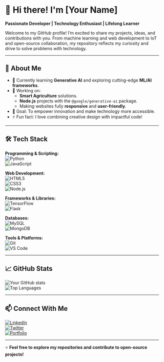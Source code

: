# 👋 Hi there! I'm [Your Name]  
**Passionate Developer | Technology Enthusiast | Lifelong Learner**

Welcome to my GitHub profile! I’m excited to share my projects, ideas, and contributions with you. From machine learning and web development to IoT and open-source collaboration, my repository reflects my curiosity and drive to solve problems with technology.  

---

## 🚀 About Me  
- 🌱 Currently learning **Generative AI** and exploring cutting-edge **ML/AI frameworks**.  
- 🔭 Working on:  
  - **Smart Agriculture** solutions.  
  - **Node.js** projects with the `@google/generative-ai` package.  
  - Making websites fully **responsive** and **user-friendly**.  
- 🎯 Goal: To empower innovation and make technology more accessible.  
- ⚡ Fun fact: I love combining creative design with impactful code!  

---

## 🛠️ Tech Stack  

**Programming & Scripting:**  
![Python](https://img.shields.io/badge/Python-3776AB?style=for-the-badge&logo=python&logoColor=white)  
![JavaScript](https://img.shields.io/badge/JavaScript-F7DF1E?style=for-the-badge&logo=javascript&logoColor=black)  

**Web Development:**  
![HTML5](https://img.shields.io/badge/HTML5-E34F26?style=for-the-badge&logo=html5&logoColor=white)  
![CSS3](https://img.shields.io/badge/CSS3-1572B6?style=for-the-badge&logo=css3&logoColor=white)  
![Node.js](https://img.shields.io/badge/Node.js-339933?style=for-the-badge&logo=nodedotjs&logoColor=white)  

**Frameworks & Libraries:**  
![TensorFlow](https://img.shields.io/badge/TensorFlow-FF6F00?style=for-the-badge&logo=tensorflow&logoColor=white)  
![Flask](https://img.shields.io/badge/Flask-000000?style=for-the-badge&logo=flask&logoColor=white)  

**Databases:**  
![MySQL](https://img.shields.io/badge/MySQL-4479A1?style=for-the-badge&logo=mysql&logoColor=white)  
![MongoDB](https://img.shields.io/badge/MongoDB-47A248?style=for-the-badge&logo=mongodb&logoColor=white)  

**Tools & Platforms:**  
![Git](https://img.shields.io/badge/Git-F05032?style=for-the-badge&logo=git&logoColor=white)  
![VS Code](https://img.shields.io/badge/VS%20Code-0078D4?style=for-the-badge&logo=visualstudiocode&logoColor=white)  

---

## 📈 GitHub Stats  
![Your GitHub stats](https://github-readme-stats.vercel.app/api?username=yourusername&show_icons=true&theme=radical)  
![Top Languages](https://github-readme-stats.vercel.app/api/top-langs/?username=yourusername&layout=compact&theme=radical)  

---

## 📫 Connect With Me  
[![LinkedIn](https://img.shields.io/badge/LinkedIn-0077B5?style=for-the-badge&logo=linkedin&logoColor=white)](https://linkedin.com/in/yourprofile)  
[![Twitter](https://img.shields.io/badge/Twitter-1DA1F2?style=for-the-badge&logo=twitter&logoColor=white)](https://twitter.com/yourprofile)  
[![Portfolio](https://img.shields.io/badge/Portfolio-000000?style=for-the-badge&logo=About.me&logoColor=white)](https://yourportfolio.com)  

---

⭐️ **Feel free to explore my repositories and contribute to open-source projects!**

